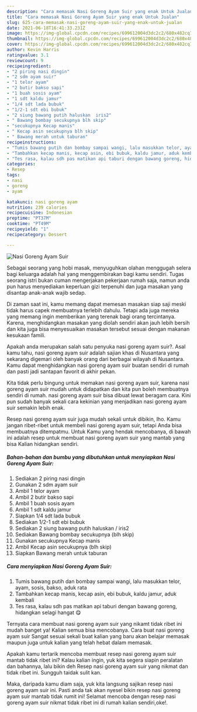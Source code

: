 ```yaml
---
description: "Cara memasak Nasi Goreng Ayam Suir yang enak Untuk Jualan"
title: "Cara memasak Nasi Goreng Ayam Suir yang enak Untuk Jualan"
slug: 625-cara-memasak-nasi-goreng-ayam-suir-yang-enak-untuk-jualan
date: 2021-06-18T16:41:33.231Z
image: https://img-global.cpcdn.com/recipes/699612004d3dc2c2/680x482cq70/nasi-goreng-ayam-suir-foto-resep-utama.jpg
thumbnail: https://img-global.cpcdn.com/recipes/699612004d3dc2c2/680x482cq70/nasi-goreng-ayam-suir-foto-resep-utama.jpg
cover: https://img-global.cpcdn.com/recipes/699612004d3dc2c2/680x482cq70/nasi-goreng-ayam-suir-foto-resep-utama.jpg
author: Kevin Harris
ratingvalue: 3.1
reviewcount: 9
recipeingredient:
- "2 piring nasi dingin"
- "2 sdm ayam suir"
- "1 telor ayam"
- "2 butir bakso sapi"
- "1 buah sosis ayam"
- "1 sdt kaldu jamur"
- "1/4 sdt lada bubuk"
- "1/2-1 sdt ebi bubuk"
- "2 siung bawang putih haluskan  iris2"
- " Bawang bombay secukupnya blh skip"
- "secukupnya Kecap manis"
- " Kecap asin secukupnya blh skip"
- " Bawang merah untuk taburan"
recipeinstructions:
- "Tumis bawang putih dan bombay sampai wangi, lalu masukkan telor, ayam, sosis, bakso, aduk rata"
- "Tambahkan kecap manis, kecap asin, ebi bubuk, kaldu jamur, aduk kembali"
- "Tes rasa, kalau sdh pas matikan api taburi dengan bawang goreng, hidangkan selagi hangat 😋"
categories:
- Resep
tags:
- nasi
- goreng
- ayam

katakunci: nasi goreng ayam 
nutrition: 239 calories
recipecuisine: Indonesian
preptime: "PT37M"
cooktime: "PT49M"
recipeyield: "1"
recipecategory: Dessert

---
```



![Nasi Goreng Ayam Suir](https://img-global.cpcdn.com/recipes/699612004d3dc2c2/680x482cq70/nasi-goreng-ayam-suir-foto-resep-utama.jpg)

Sebagai seorang yang hobi masak, menyuguhkan olahan menggugah selera bagi keluarga adalah hal yang menggembirakan bagi kamu sendiri. Tugas seorang istri bukan cuman mengerjakan pekerjaan rumah saja, namun anda pun harus menyediakan keperluan gizi terpenuhi dan juga masakan yang disantap anak-anak wajib sedap.

Di zaman  saat ini, kamu memang dapat memesan masakan siap saji meski tidak harus capek membuatnya terlebih dahulu. Tetapi ada juga mereka yang memang ingin memberikan yang terenak bagi orang tercintanya. Karena, menghidangkan masakan yang diolah sendiri akan jauh lebih bersih dan kita juga bisa menyesuaikan masakan tersebut sesuai dengan makanan kesukaan famili. 



Apakah anda merupakan salah satu penyuka nasi goreng ayam suir?. Asal kamu tahu, nasi goreng ayam suir adalah sajian khas di Nusantara yang sekarang digemari oleh banyak orang dari berbagai wilayah di Nusantara. Kamu dapat menghidangkan nasi goreng ayam suir buatan sendiri di rumah dan pasti jadi santapan favorit di akhir pekan.

Kita tidak perlu bingung untuk memakan nasi goreng ayam suir, karena nasi goreng ayam suir mudah untuk didapatkan dan kita pun boleh membuatnya sendiri di rumah. nasi goreng ayam suir bisa dibuat lewat beragam cara. Kini pun sudah banyak sekali cara kekinian yang menjadikan nasi goreng ayam suir semakin lebih enak.

Resep nasi goreng ayam suir juga mudah sekali untuk dibikin, lho. Kamu jangan ribet-ribet untuk membeli nasi goreng ayam suir, tetapi Anda bisa membuatnya ditempatmu. Untuk Kamu yang hendak mencobanya, di bawah ini adalah resep untuk membuat nasi goreng ayam suir yang mantab yang bisa Kalian hidangkan sendiri.

<!--inarticleads1-->

##### Bahan-bahan dan bumbu yang dibutuhkan untuk menyiapkan Nasi Goreng Ayam Suir:

1. Sediakan 2 piring nasi dingin
1. Gunakan 2 sdm ayam suir
1. Ambil 1 telor ayam
1. Ambil 2 butir bakso sapi
1. Ambil 1 buah sosis ayam
1. Ambil 1 sdt kaldu jamur
1. Siapkan 1/4 sdt lada bubuk
1. Sediakan 1/2-1 sdt ebi bubuk
1. Sediakan 2 siung bawang putih haluskan / iris2
1. Sediakan  Bawang bombay secukupnya (blh skip)
1. Gunakan secukupnya Kecap manis
1. Ambil  Kecap asin secukupnya (blh skip)
1. Siapkan  Bawang merah untuk taburan




<!--inarticleads2-->

##### Cara menyiapkan Nasi Goreng Ayam Suir:

1. Tumis bawang putih dan bombay sampai wangi, lalu masukkan telor, ayam, sosis, bakso, aduk rata
1. Tambahkan kecap manis, kecap asin, ebi bubuk, kaldu jamur, aduk kembali
1. Tes rasa, kalau sdh pas matikan api taburi dengan bawang goreng, hidangkan selagi hangat 😋




Ternyata cara membuat nasi goreng ayam suir yang nikamt tidak ribet ini mudah banget ya! Kalian semua bisa mencobanya. Cara buat nasi goreng ayam suir Sangat sesuai sekali buat kalian yang baru akan belajar memasak maupun juga untuk kalian yang telah hebat dalam memasak.

Apakah kamu tertarik mencoba membuat resep nasi goreng ayam suir mantab tidak ribet ini? Kalau kalian ingin, yuk kita segera siapin peralatan dan bahannya, lalu bikin deh Resep nasi goreng ayam suir yang nikmat dan tidak ribet ini. Sungguh taidak sulit kan. 

Maka, daripada kamu diam saja, yuk kita langsung sajikan resep nasi goreng ayam suir ini. Pasti anda tak akan nyesel bikin resep nasi goreng ayam suir mantab tidak rumit ini! Selamat mencoba dengan resep nasi goreng ayam suir nikmat tidak ribet ini di rumah kalian sendiri,oke!.

